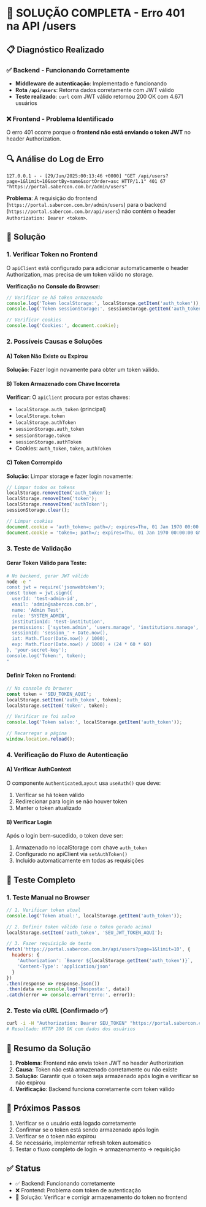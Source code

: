 # 🔧 SOLUÇÃO COMPLETA - Erro 401 na API /users

## 📋 Diagnóstico Realizado

### ✅ Backend - Funcionando Corretamente
- **Middleware de autenticação**: Implementado e funcionando
- **Rota `/api/users`**: Retorna dados corretamente com JWT válido
- **Teste realizado**: `curl` com JWT válido retornou 200 OK com 4.671 usuários

### ❌ Frontend - Problema Identificado
O erro 401 ocorre porque o **frontend não está enviando o token JWT** no header Authorization.

## 🔍 Análise do Log de Erro

```
127.0.0.1 - - [29/Jun/2025:00:13:46 +0000] "GET /api/users?page=1&limit=10&sortBy=name&sortOrder=asc HTTP/1.1" 401 67 "https://portal.sabercon.com.br/admin/users"
```

**Problema**: A requisição do frontend (`https://portal.sabercon.com.br/admin/users`) para o backend (`https://portal.sabercon.com.br/api/users`) não contém o header `Authorization: Bearer <token>`.

## 🔧 Solução

### 1. Verificar Token no Frontend

O `apiClient` está configurado para adicionar automaticamente o header Authorization, mas precisa de um token válido no storage.

**Verificação no Console do Browser:**
```javascript
// Verificar se há token armazenado
console.log('Token localStorage:', localStorage.getItem('auth_token'));
console.log('Token sessionStorage:', sessionStorage.getItem('auth_token'));

// Verificar cookies
console.log('Cookies:', document.cookie);
```

### 2. Possíveis Causas e Soluções

#### A) Token Não Existe ou Expirou
**Solução**: Fazer login novamente para obter um token válido.

#### B) Token Armazenado com Chave Incorreta
**Verificar**: O `apiClient` procura por estas chaves:
- `localStorage.auth_token` (principal)
- `localStorage.token`
- `localStorage.authToken`
- `sessionStorage.auth_token`
- `sessionStorage.token`
- `sessionStorage.authToken`
- Cookies: `auth_token`, `token`, `authToken`

#### C) Token Corrompido
**Solução**: Limpar storage e fazer login novamente:
```javascript
// Limpar todos os tokens
localStorage.removeItem('auth_token');
localStorage.removeItem('token');
localStorage.removeItem('authToken');
sessionStorage.clear();

// Limpar cookies
document.cookie = 'auth_token=; path=/; expires=Thu, 01 Jan 1970 00:00:00 GMT';
document.cookie = 'token=; path=/; expires=Thu, 01 Jan 1970 00:00:00 GMT';
```

### 3. Teste de Validação

#### Gerar Token Válido para Teste:
```bash
# No backend, gerar JWT válido
node -e "
const jwt = require('jsonwebtoken');
const token = jwt.sign({
  userId: 'test-admin-id',
  email: 'admin@sabercon.com.br',
  name: 'Admin Test',
  role: 'SYSTEM_ADMIN',
  institutionId: 'test-institution',
  permissions: ['system.admin', 'users.manage', 'institutions.manage', 'units.manage'],
  sessionId: 'session_' + Date.now(),
  iat: Math.floor(Date.now() / 1000),
  exp: Math.floor(Date.now() / 1000) + (24 * 60 * 60)
}, 'your-secret-key');
console.log('Token:', token);
"
```

#### Definir Token no Frontend:
```javascript
// No console do browser
const token = 'SEU_TOKEN_AQUI';
localStorage.setItem('auth_token', token);
localStorage.setItem('token', token);

// Verificar se foi salvo
console.log('Token salvo:', localStorage.getItem('auth_token'));

// Recarregar a página
window.location.reload();
```

### 4. Verificação do Fluxo de Autenticação

#### A) Verificar AuthContext
O componente `AuthenticatedLayout` usa `useAuth()` que deve:
1. Verificar se há token válido
2. Redirecionar para login se não houver token
3. Manter o token atualizado

#### B) Verificar Login
Após o login bem-sucedido, o token deve ser:
1. Armazenado no localStorage com chave `auth_token`
2. Configurado no apiClient via `setAuthToken()`
3. Incluído automaticamente em todas as requisições

## 🧪 Teste Completo

### 1. Teste Manual no Browser
```javascript
// 1. Verificar token atual
console.log('Token atual:', localStorage.getItem('auth_token'));

// 2. Definir token válido (use o token gerado acima)
localStorage.setItem('auth_token', 'SEU_JWT_TOKEN_AQUI');

// 3. Fazer requisição de teste
fetch('https://portal.sabercon.com.br/api/users?page=1&limit=10', {
  headers: {
    'Authorization': `Bearer ${localStorage.getItem('auth_token')}`,
    'Content-Type': 'application/json'
  }
})
.then(response => response.json())
.then(data => console.log('Resposta:', data))
.catch(error => console.error('Erro:', error));
```

### 2. Teste via cURL (Confirmado ✅)
```bash
curl -i -H "Authorization: Bearer SEU_TOKEN" "https://portal.sabercon.com.br/api/users?page=1&limit=10"
# Resultado: HTTP 200 OK com dados dos usuários
```

## 📝 Resumo da Solução

1. **Problema**: Frontend não envia token JWT no header Authorization
2. **Causa**: Token não está armazenado corretamente ou não existe
3. **Solução**: Garantir que o token seja armazenado após login e verificar se não expirou
4. **Verificação**: Backend funciona corretamente com token válido

## 🔄 Próximos Passos

1. Verificar se o usuário está logado corretamente
2. Confirmar se o token está sendo armazenado após login
3. Verificar se o token não expirou
4. Se necessário, implementar refresh token automático
5. Testar o fluxo completo de login → armazenamento → requisição

## ✅ Status

- ✅ Backend: Funcionando corretamente
- ❌ Frontend: Problema com token de autenticação
- 🔧 Solução: Verificar e corrigir armazenamento do token no frontend